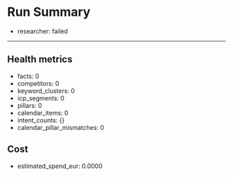 # Run Summary

- researcher: failed

---
## Health metrics
- facts: 0
- competitors: 0
- keyword_clusters: 0
- icp_segments: 0
- pillars: 0
- calendar_items: 0
- intent_counts: {}
- calendar_pillar_mismatches: 0

## Cost
- estimated_spend_eur: 0.0000
